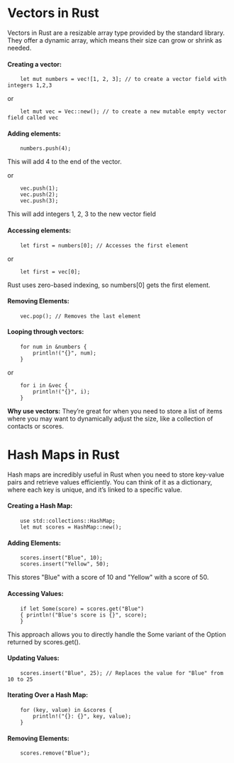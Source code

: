 # Vectors in Rust
Vectors in Rust are a resizable array type provided by the standard library. They offer a dynamic array, which means their size can grow or shrink as needed.
#### Creating a vector:

        let mut numbers = vec![1, 2, 3]; // to create a vector field with integers 1,2,3
        
or
        
        let mut vec = Vec::new(); // to create a new mutable empty vector field called vec

#### Adding elements:

        numbers.push(4);
        
This will add 4 to the end of the vector.

or 

        vec.push(1);
        vec.push(2);
        vec.push(3);

This will add integers 1, 2, 3 to the new vector field 

#### Accessing elements:

        let first = numbers[0]; // Accesses the first element

or 

        let first = vec[0];
        
Rust uses zero-based indexing, so numbers[0] gets the first element.

#### Removing Elements:

        vec.pop(); // Removes the last element


#### Looping through vectors:

        for num in &numbers {
            println!("{}", num);
        }

or 

        for i in &vec {
            println!("{}", i);
        }
        
**Why use vectors:** They’re great for when you need to store a list of items where you may want to dynamically adjust the size, like a collection of contacts or scores.


# Hash Maps in Rust
Hash maps are incredibly useful in Rust when you need to store key-value pairs and retrieve values efficiently. You can think of it as a dictionary, where each key is unique, and it’s linked to a specific value.

#### Creating a Hash Map:

        use std::collections::HashMap;
        let mut scores = HashMap::new();

#### Adding Elements:

        scores.insert("Blue", 10);
        scores.insert("Yellow", 50);

This stores "Blue" with a score of 10 and "Yellow" with a score of 50.

#### Accessing Values:
        if let Some(score) = scores.get("Blue") 
        { println!("Blue's score is {}", score);
        }

This approach allows you to directly handle the Some variant of the Option returned by scores.get().
        
#### Updating Values:

        scores.insert("Blue", 25); // Replaces the value for "Blue" from 10 to 25

#### Iterating Over a Hash Map:

        for (key, value) in &scores {
            println!("{}: {}", key, value);
        }
        
#### Removing Elements:

        scores.remove("Blue");
